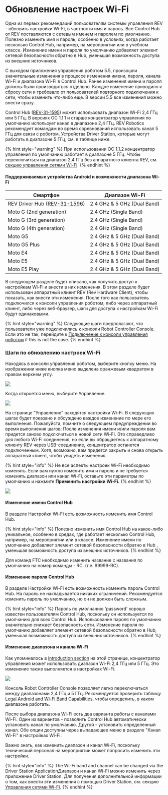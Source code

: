 # Обновление настроек Wi-Fi

Одна из первых рекомендаций пользователям системы управления REV - обновить настройки Wi-Fi, в частности имя и пароль. Все Сontrol Hub от REV поставляются с сетевым именем и паролем по умолчанию. Полезно изменить имя и пароль, особенно в условиях, когда работает несколько Control Hub, например, на мероприятии или в учебном классе. Изменение имени и пароля по умолчанию добавляет элемент сетевой безопасности обратно в Hub, уменьшая возможность доступа из внешних источников.

С выходом приложения управления роботом 5.5, произошли значительные изменения в процессе изменения имени, пароля, канала Wi-Fi и диапазона Wi-Fi в Control Hub. Ранее изменения имени и пароля должны были производиться отдельно. Каждое изменение приводило к сбросу сети и требовало от пользователей повторного подключения к сети, чтобы изменить что-либо еще. В версии 5.5 все изменения можно внести сразу.

Control Hub ([REV-31-1595](https://www.revrobotics.com/rev-31-1595/)) может использовать диапазон Wi-Fi 2,4 ГГц или 5 ГГц. В версиях ОС 1.1.1 и старше концентратор управления по умолчанию использует канал в диапазоне 2,4 ГГц. REV Robotics рекомендует командам во время соревнований использовать канал 5 ГГц для связи с роботом. Устройства Driver Station, которые могут работать в диапазоне 5 ГГц, см. в таблице ниже.

{% hint style="warning" %}
При использовании ОС 1.1.2 концентратор управления по умолчанию работает в диапазоне 5 ГГц. Чтобы переключиться на диапазон 2,4 ГГц без аппаратного клиента REV, см. [секцию управления сетями Wi-Fi](../updating-and-managing/managing-wi-fi-on-the-control-hub.md).
{% endhint %}

#### Поддерживаемые устройства Android и возможности диапазона Wi-Fi

| Смартфон                                                                 | Диапазон Wi-Fi              |
| ------------------------------------------------------------------------ | --------------------------- |
| REV Driver Hub ([REV-31-1596](https://www.revrobotics.com/rev-31-1596/)) | 2.4 GHz & 5 GHz (Dual Band) |
| Moto G (2nd generation)                                                  | 2.4 GHz (Single Band)       |
| Moto G (3rd generation)                                                  | 2.4 GHz (Single Band)       |
| Moto G (4th generation)                                                  | 2.4 GHz (Single Band)       |
| Moto G5                                                                  | 2.4 GHz & 5 GHz (Dual Band) |
| Moto G5 Plus                                                             | 2.4 GHz & 5 GHz (Dual Band) |
| Moto E4                                                                  | 2.4 GHz & 5 GHz (Dual Band) |
| Moto E5                                                                  | 2.4 GHz & 5 GHz (Dual Band) |
| Moto E5 Play                                                             | 2.4 GHz & 5 GHz (Dual Band) |

В следующем разделе будет описано, как получить доступ к настройкам Wi-Fi и внести в них изменения. В этом разделе будет использован аппаратный клиент REV (Rev Hardware Client), чтобы показать, как внести эти изменения. После того как пользователь подключился к консоли управления роботом, либо через аппаратный клиент, либо через веб-браузер, шаги для доступа к настройкам Wi-Fi будут одинаковыми.

{% hint style="warning" %}
Следующие шаги предполагают, что пользователи уже подключились к консоли Robot Controller Console. Если это не так, перейдите к [Подключение к консоли управления роботом](podklyuchenie-k-konsoli-upravleniya-robotom.md) if this is not the case.&#x20;
{% endhint %}

### Шаги по обновлению настроек Wi-Fi

Находясь в  консоли управления роботом, выберите кнопку меню. На изображении ниже кнопка меню выделена оранжевым квадратом в правом верхнем углу.

![](https://2589213514-files.gitbook.io/\~/files/v0/b/gitbook-legacy-files/o/assets%2F-M4\_pJHI8HTuZFQTNfcy%2F-MGiTkPM64QDvClOs1pw%2F-MGiWtKw2qnPRcb0-SUj%2FResetAP%20-%20%20program%20and%20manage%201.svg?alt=media\&token=9f73a40b-196a-4db7-bb3d-56f98387ba09)

Когда откроется меню, выберите Управление.

![](https://2589213514-files.gitbook.io/\~/files/v0/b/gitbook-legacy-files/o/assets%2F-M4\_pJHI8HTuZFQTNfcy%2F-MGiTkPM64QDvClOs1pw%2F-MGiXVPe5NHwUoYHWID-%2FResetAP%20-%20%20program%20and%20manage%202.svg?alt=media\&token=8332ee8e-e0be-4278-a6cb-ac4fc86216ef)

На странице "Управление" находятся настройки Wi-Fi. В следующих шагах будет показано и обсуждено каждое изменение по мере его выполнения. Пожалуйста, помните о следующем предупреждении во время выполнения шагов: После изменения имени и/или пароля вам придется заново подключиться к новой сети Wi-Fi. Это справедливо для любого Wi-Fi соединения, но если вы обращаетесь к аппаратному клиенту REV через USB-соединение, концентратор останется подключенным. Хотя, возможно, вам придется закрыть и снова открыть аппаратный клиент, чтобы увидеть изменения.

{% hint style="info" %}
Не все аспекты настроек Wi-Fi необходимо изменять. Если вам нужно изменить имя и пароль и не требуется изменять диапазон или канал Wi-Fi, оставьте эти параметры по умолчанию и нажмите **Применить настройки Wi-Fi.**
{% endhint %}

![](https://2589213514-files.gitbook.io/\~/files/v0/b/gitbook-legacy-files/o/assets%2F-M4\_pJHI8HTuZFQTNfcy%2F-MGiTkPM64QDvClOs1pw%2F-MGiYK1O8HCxJlCjDn6L%2FResetAP%20-%20%20program%20and%20manage%203.svg?alt=media\&token=b3265b6c-22a1-43e4-af42-30ac1854f8ab)

#### Изменение имени Control Hub

В разделе Настройки Wi-Fi есть возможность изменить имя Control Hub.

{% hint style="info" %}
Полезно изменить имя Control Hub на какое-либо уникальное, особенно в средах, где работает несколько Control Hub, например, на мероприятии или в классе. Изменение имени по умолчанию добавляет элемент сетевой безопасности обратно в Hub , уменьшая возможность доступа из внешних источников.
{% endhint %}

Для команд FTC необходимо изменить название с названия по умолчанию на номер команды - RC. (т.е. 99999-RC).

#### Изменение пароля Control Hub&#x20;

В разделе Настройки Wi-Fi есть возможность изменить пароль Control Hub. На пароль не накладывается никаких ограничений. Рекомендуется изменить пароль по умолчанию, но он не должен быть сложным.

{% hint style="info" %}
Пароль по умолчанию 'password' хорошо известен пользователям Control Hub, поскольку он используется по умолчанию для всех Control Hub. Использование пароля по умолчанию значительно снижает безопасность сети. Изменение пароля по умолчанию добавляет элемент сетевой безопасности обратно в Hub, уменьшая возможность доступа из внешних источников.
{% endhint %}

#### Изменение диапазона и канала Wi-Fi&#x20;

Как упоминалось в [introduction section](obnovlenie-nastroek-wi-fi.md#supported-android-devices-and-wi-fi-band-capabilities) на этой странице, концентратор управления может использовать диапазон Wi-Fi 2,4 ГГц или 5 ГГц. Это изменение также выполняется в настройках Wi-Fi.

![](https://2589213514-files.gitbook.io/\~/files/v0/b/gitbook-legacy-files/o/assets%2F-M4\_pJHI8HTuZFQTNfcy%2F-MGj9OZ8gufUjHNSosZ1%2F-MGjUCQkBBEkktEfsBTx%2Fwifi%20band.svg?alt=media\&token=eece2ffc-a157-4c4d-8dd0-436066148f92)

Консоль Robot Controller Console позволяет легко переключаться между диапазонами 2,4 ГГц и 5 ГГц. Рекомендуется проверить таблицу [Legal Android and Wi-Fi Band Capabilities](obnovlenie-nastroek-wi-fi.md#supported-android-devices-and-wi-fi-band-capabilities), чтобы определить, в каком диапазоне работать.&#x20;

После выбора диапазона Wi-Fi есть два варианта работы с каналами Wi-Fi. Один из вариантов - позволить Control Hub автоматически установить канал по умолчанию. Другой - установить определенный канал. Обе опции доступны через выпадающее меню в разделе "Канал Wi-Fi" в настройках Wi-Fi.&#x20;

Важно знать, как изменить диапазон и канал Wi-Fi, поскольку технический персонал на мероприятии может попросить изменить эти настройки.

{% hint style="info" %}
The Wi-Fi band and channel can be changed via the Driver Station ApplicationДиапазон и канал Wi-Fi можно изменить через приложение Driver Station. Для получения дополнительной информации о том, как внести эти изменения с помощью Driver Station, см. секцию [Управления сетями Wi-Fi](../updating-and-managing/managing-wi-fi-on-the-control-hub.md).
{% endhint %}
